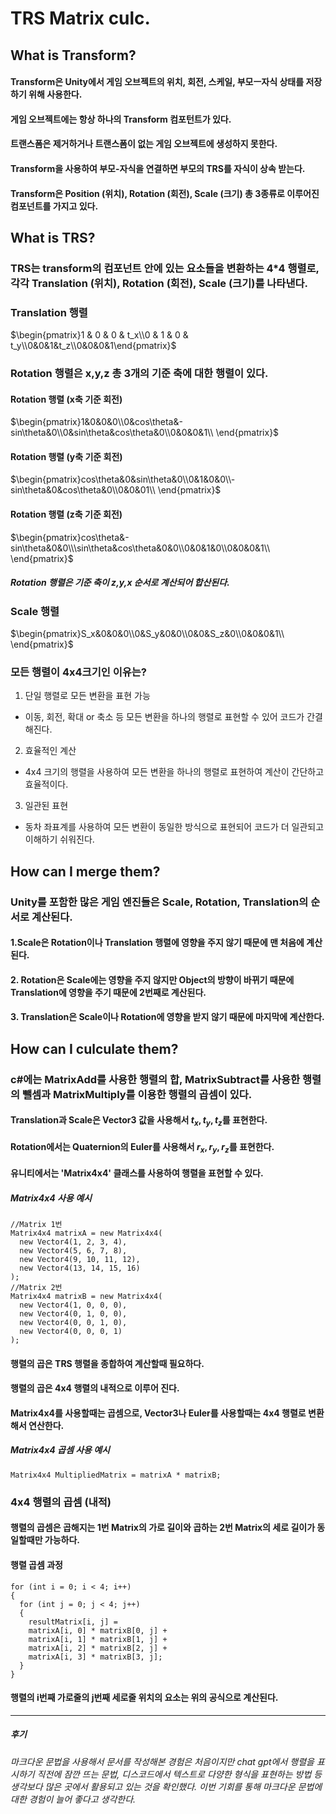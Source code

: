 # TRS Matrix culc.

## What is Transform?

#### Transform은 Unity에서 게임 오브젝트의 위치, 회전, 스케일, 부모ㅡ자식 상태를 저장하기 위해 사용한다.
#### 게임 오브젝트에는 항상 하나의 Transform 컴포턴트가 있다.
#### 트랜스폼은 제거하거나 트랜스폼이 없는 게임 오브젝트에 생성하지 못한다.
#### Transform을 사용하여 부모-자식을 연결하면 부모의 TRS를 자식이 상속 받는다.
#### Transform은 Position (위치), Rotation (회전), Scale (크기) 총 3종류로 이루어진 컴포넌트를 가지고 있다.

## What is TRS?

### TRS는 transform의 컴포넌트 안에 있는 요소들을 변환하는 4*4 행렬로, 각각 Translation (위치), Rotation (회전), Scale (크기)를 나타낸다.

### Translation 행렬
$\begin{pmatrix}1 & 0 & 0 & t_x\\0 & 1 & 0 & t_y\\0&0&1&t_z\\0&0&0&1\end{pmatrix}$

### Rotation 행렬은 x,y,z 총 3개의 기준 축에 대한 행렬이 있다.

#### Rotation 행렬 (x축 기준 회전)
$\begin{pmatrix}1&0&0&0\\0&cos\theta&-sin\theta&0\\0&sin\theta&cos\theta&0\\0&0&0&1\\ \end{pmatrix}$

#### Rotation 행렬 (y축 기준 회전)
$\begin{pmatrix}cos\theta&0&sin\theta&0\\0&1&0&0\\-sin\theta&0&cos\theta&0\\0&0&01\\ \end{pmatrix}$

#### Rotation 행렬 (z축 기준 회전)
$\begin{pmatrix}cos\theta&-sin\theta&0&0\\\sin\theta&cos\theta&0&0\\0&0&1&0\\0&0&0&1\\ \end{pmatrix}$

##### Rotation 행렬은 기준 축이 z,y,x 순서로 계산되어 합산된다.

### Scale 행렬
$\begin{pmatrix}S_x&0&0&0\\0&S_y&0&0\\0&0&S_z&0\\0&0&0&1\\ \end{pmatrix}$

### 모든 행렬이 4x4크기인 이유는?
1. 단일 행렬로 모든 변환을 표현 가능
- 이동, 회전, 확대 or 축소 등 모든 변환을 하나의 행렬로 표현할 수 있어 코드가 간결해진다.
2. 효율적인 계산
- 4x4 크기의 행렬을 사용하여 모든 변환을 하나의 행렬로 표현하여 계산이 간단하고 효율적이다.
3. 일관된 표현
- 동차 좌표계를 사용하여 모든 변환이 동일한 방식으로 표현되어 코드가 더 일관되고 이해하기 쉬워진다.

## How can I merge them?

### Unity를 포함한 많은 게임 엔진들은 Scale, Rotation, Translation의 순서로 계산된다.
#### 1.Scale은 Rotation이나 Translation 행렬에 영향을 주지 않기 때문에 맨 처음에 계산된다.
#### 2. Rotation은 Scale에는 영향을 주지 않지만 Object의 방향이 바뀌기 때문에 Translation에 영향을 주기 때문에 2번째로 계산된다.
#### 3. Translation은 Scale이나 Rotation에 영향을 받지 않기 때문에 마지막에 계산한다.

## How can I culculate them?

### c#에는 MatrixAdd를 사용한 행렬의 합, MatrixSubtract를 사용한 행렬의 뺄셈과 MatrixMultiply를 이용한 행렬의 곱셈이 있다.

#### Translation과 Scale은 Vector3 값을 사용해서 $t_x,t_y,t_z$를 표현한다.
#### Rotation에서는 Quaternion의 Euler를 사용해서 $r_x, r_y,r_z$를 표현한다.
#### 유니티에서는 'Matrix4x4' 클래스를 사용하여 행렬을 표현할 수 있다.

##### Matrix4x4 사용 예시
<pre><code>//Matrix 1번
Matrix4x4 matrixA = new Matrix4x4(
  new Vector4(1, 2, 3, 4),
  new Vector4(5, 6, 7, 8),
  new Vector4(9, 10, 11, 12),
  new Vector4(13, 14, 15, 16)
);
//Matrix 2번
Matrix4x4 matrixB = new Matrix4x4(
  new Vector4(1, 0, 0, 0),
  new Vector4(0, 1, 0, 0),
  new Vector4(0, 0, 1, 0),
  new Vector4(0, 0, 0, 1)
);</code></pre>
#### 행렬의 곱은 TRS 행렬을 종합하여 계산할때 필요하다.
#### 행렬의 곱은 4x4 행렬의 내적으로 이루어 진다.
#### Matrix4x4를 사용할때는 곱셈으로, Vector3나 Euler를 사용할때는 4x4 행렬로 변환해서 연산한다.
##### Matrix4x4 곱셈 사용 예시
<pre><code>Matrix4x4 MultipliedMatrix = matrixA * matrixB;</pre></code>
### 4x4 행렬의 곱셈 (내적)
#### 행렬의 곱셈은 곱해지는 1번 Matrix의 가로 길이와 곱하는 2번 Matrix의 세로 길이가 동일할때만 가능하다.
#### 행렬 곱셈 과정
<pre><code>for (int i = 0; i < 4; i++)
{
  for (int j = 0; j < 4; j++)
  {
    resultMatrix[i, j] = 
    matrixA[i, 0] * matrixB[0, j] +
    matrixA[i, 1] * matrixB[1, j] +
    matrixA[i, 2] * matrixB[2, j] +
    matrixA[i, 3] * matrixB[3, j];
  }
}</code></pre>
#### 행렬의 i번째 가로줄의 j번째 세로줄 위치의 요소는 위의 공식으로 계산된다.
---

##### 후기
###### 마크다운 문법을 사용해서 문서를 작성해본 경험은 처음이지만 chat gpt에서 행렬을 표시하기 직전에 잠깐 뜨는 문법, 디스코드에서 텍스트로 다양한 형식을 표현하는 방법 등 생각보다 많은 곳에서 활용되고 있는 것을 확인했다. 이번 기회를 통해 마크다운 문법에 대한 경험이 늘어 좋다고 생각한다.